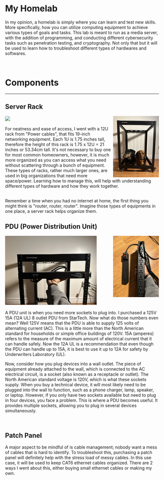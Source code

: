 <h1> My Homelab</h1>
<p> In my opinion, a homelab is simply where you can learn and test new skills. More specifically, how you can utilize computing equipment to achieve various types of goals and tasks. This lab is meant to run as a media server, with the addition of programming, and conducting different cybersecurity tasks such as penetration testing, and cryptography. Not only that but it will be used to learn how to troubleshoot different types of hardwares and softwares.   </p>
<br>
<h1> Components </h1>
<hr>
<h2> Server Rack </h2>
<img src = "Server-Rack1.jpg" width = "150">  <img src = "RACK2.jpg" width="150" align = "right"> 
<p> For neatness and ease of access, I went with a 12U rack from "Power cables", that fits 19-inch networking equipment. Each 1U is 1.75 inches tall, 
  therefore the height of this rack is 1.75 x 12U = 21 inches or 53.34cm tall. 
  It's not necessary to buy one for most common homeowners, however, it is much more organized as you can access what you need 
  without scattering through a bunch of equipment. These types of racks, rather much larger ones, are used in big organizations that
  need more space/power. Learning how to manage this, will help with understanding different types of hardware and how they work together.</p>
  <br>
  Remember a time when you had no internet at home, the first thing you might think is "router, router, router". Imagine those types of 
  equipments in one place, a server rack helps organize them. 
  <br> 

<h2> PDU (Power Distribution Unit) </h2>
<img src = "PDU.jpg"; width = "300"; > 
<img src = "PDUCompar.jpg" width = "150"  align ="right"; > 
<p> A PDU unit is when you need more sockets to plug into. I purchased a 125V 15A (12A UL) 8 outlet PDU from StarTech. Now what do those numbers even mean? 
  Well 125V means that the PDU is able to supply 125 volts of alternating current (AC). This is a little more than the North American standard for households or simple 
  office buildings of 120V. 15A (amperes) refers to the measure of the maximum amount of electrical current that it can handle safely. Now the 12A UL is a recommendation 
  that even though the PDU can handle up to 15A, it is best to use it up to 12A for safety by Underwriters Laboratory (UL). 
  <br> 
  
Now, consider how you plug devices into a wall outlet. The piece of equipment already attached to the wall, which is connected to the AC electrical circuit, is a socket (also known as a receptacle or outlet). The North American standard voltage is 120V, which is what these sockets supply. When you buy a technical device, it will most likely need to be plugged into the wall to function, such as a phone charger, lamp, speaker, or laptop. However, if you only have two sockets available but need to plug in four devices, you face a problem. This is where a PDU becomes useful. It provides multiple sockets, allowing you to plug in several devices simultaneously.

<br> 
<h2> Patch Panel </h2>
<p> A major aspect to be mindful of is cable management; nobody want a mess of cables that is hard to identify. To troubleshoot this, purchasing a patch panel will definitely help with the stress load of 
messy cables. In this use case, it will be used to keep CAT6 ethernet cables organized. There are 2 ways I went about this, either buying small ethernet cables or making my own. </p>
